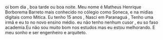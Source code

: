 oi bom dia , boa tarde ou boa noite.
Meu nome é Matheus Henrique Borborema Barreto mais conhecido no cólegio como Soneca, e na midias digitais como Mitica.
Eu tenho 15 anos , Nasci em Paranaguá , Tenho uma irmã e eu to no novo ensino médio.
eu não  tenho nenhum cusor , eu so faso academia.Eu não sou muito bom nos estudos mas eu estou melhorando.
E meu sonho e ser engenheiro e arquiteto.
